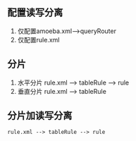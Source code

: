 ## 配置读写分离
1. 仅配置amoeba.xml-->queryRouter
2. 仅配置rule.xml 

## 分片

1. 水平分片
    rule.xml --> tableRule --> rule
2. 垂直分片
    rule.xml --> tableRule 


## 分片加读写分离
    rule.xml --> tableRule --> rule

